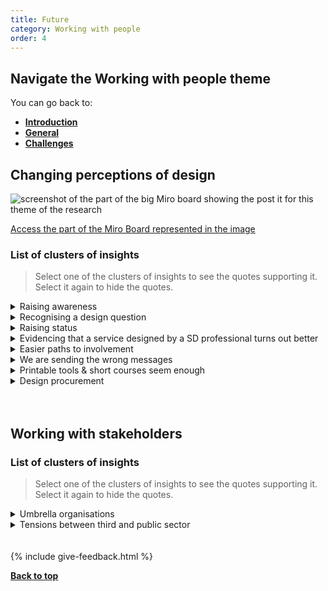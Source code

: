 ```yaml
---
title: Future
category: Working with people
order: 4
---
```


<div class="nav-panel">
   <h2>Navigate the Working with people theme</h2>
   <p style="margin-bottom: 0">You can go back to:</p>
   <ul>
      <li><a href="/practitioner-stories/Working-with-people/intro"><strong>Introduction</strong></a></li>
      <li><a href="/practitioner-stories/Working-with-people/general"><strong>General</strong></a></li>
      <li><a href="/practitioner-stories/Working-with-people/challenges"><strong>Challenges</strong></a></li>
   </ul>
</div>

<h2 class="top-line">Changing perceptions of design</h2>

![screenshot of the part of the big Miro board showing the post it for this theme of the research](/practitioner-stories/images/working-with/working-with-future.png)
<p><a href="https://miro.com/app/board/o9J_ldOzA14=/?moveToWidget=3074457352333735759&cot=14" target="_blank">Access the part of the Miro Board represented in the image</a></p>

### List of clusters of insights

> Select one of the clusters of insights to see the quotes supporting it. Select it again to hide the quotes.

 <details>
 <summary>Raising awareness</summary>
 <ul>
    <li>I worry that we have a lot of people who have the knowledge and the enthusiasm but just don’t have the platforms to push it. So, I think that should be the focus. Trying to get that network going and also selling it up the top level</li>
    <li>In the future, if it‘s possible for Scottish Government to push that and to promote it, have the time and resources to drive that forward, would be stronger than what the people from the improvement service can do because it‘s coming directly from the government. And that mandate saying that‘s the way we want everybody to do it would add a lot weight to it</li>
 </ul>
 </details>
 <details>
 <summary>Recognising a design question</summary>
 <ul>
    <li>I think that a lot can be done promoting service design and raising people’s awareness around its value [... to get to a point where] both the public and the third sector in a couple of years time would say, ‘oh, this looks like a service design question, so can we bring a  service designer [...]  to try and solve that question’. which is really basic, but it doesn’t happen at the moment</li>
 </ul>
 </details>
 <details>
 <summary>Raising status</summary>
 <ul>
    <li>I would like a future of service design where I am as much respected specialist as a software engineer is. saying ‘it is a specialist skill’ instead of sending the message that bits of it are fine, as long as you do bits of it you don’t need training. So I think that is a really central part</li>
 </ul>
 </details>
 <details>
 <summary>Evidencing that a service designed by a SD professional turns out better</summary>
 <ul>
    <li>Data is really important, because when you know [the problems], you can change your [...] practice. [...] We don't really have that necessarily to really prove that services turn out better for people and provide value to the public if they have been service designed by a professional who can do their job - as opposed to some maybe BA doing it, or a doctor doing a quick decision, or some other version. It's very difficult at the moment to say that, cause we don't have that backup. That would be really interesting, if  with time we could show the difference</li>
 </ul>
 </details>
 <details>
 <summary>Easier paths to involvement</summary>
 <ul>
    <li>I would like to see a clearer way of involving people, of demonstrating that we are improving things for people using our services and products</li>
    <li>It would be nice to get to a point where you didn’t feel like you have to ask for permission to speak to citizens. That, actually, if you went out and look to speak to people and find out their experiences, that you wouldn’t cause any trouble by doing that. And I think a lot of the time you need the approval first and you can lose them</li>
 </ul>
 </details>
 <details>
 <summary>We are sending the wrong messages</summary>
 <ul>
    <li>Saying "it is a specialist skill" instead of sending the message that bits of it are fine, as long as you do bits of it you don’t need training</li>
 </ul>
 </details>
 <details>
 <summary>Printable tools & short courses seem enough</summary>
 <ul>
    <li>At the moment, there is some recognition that it can be a service  design question, which is a good first step. But then  it’s just like  ‘hey, let’s use some tool we can print off,’ or ‘I’ve  heard something  about this’, or ‘I’ve done a short course, maybe we  can...’. And I  think that’s unhelpful, I think it gives it a bad reputation</li>
 </ul>
 </details>
 <details>
 <summary>Design procurement</summary>
 <ul>
    <li> I would love to see how this goes further into procurement of design work, understanding design as a process to discover things and work out what problems are and then work out what solutions could be</li>
 </ul>
 </details>
<br><br>


<h2 class="top-line">Working with stakeholders</h2>

### List of clusters of insights

> Select one of the clusters of insights to see the quotes supporting it. Select it again to hide the quotes.

 <details>
 <summary>Umbrella organisations</summary>
 <ul>
    <li>Third sector [umbrella organisations] have really been able to draw together a lot of organisations and a lot of people who would rely on the service that was being designed. Being able to open up to the 3rd sector is invaluable</li>
 </ul>
 </details>
 <details>
 <summary>Tensions between third and public sector</summary>
 <ul>
    <li>There is a bit of a challenge  because part of the 3rd sector to a certain extent holds the government to account, so if you are a partner but also hold the government to account, how does that work, balancing out responsibilities, insurance and stuff like that? Is there conflict there? or conflicts of interest more than anything? But I can't see it being any other way</li>
 </ul>
 </details>
<br><br>
{% include give-feedback.html %}

<p><a href="#"><strong>Back to top</strong></a></p>

<!--

<a href="" target="_blank"></a>

-->